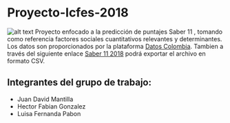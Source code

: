# Proyecto-Icfes-2018
![alt text](https://upload.wikimedia.org/wikipedia/commons/thumb/4/4b/Icfes_Colombia_logo.svg/1200px-Icfes_Colombia_logo.svg.png)
Proyecto enfocado a la predicción de puntajes Saber 11 , tomando como referencia factores sociales cuantitativos relevantes y determinantes. Los datos son proporcionados por la plataforma [Datos Colombia](https://www.datos.gov.co/). Tambien a través del siguiente enlace [Saber 11 2018](https://www.datos.gov.co/Educaci-n/Saber-11-2018-2/m2nt-jw2h) podrá exportar el archivo en formato CSV. 
## Integrantes del grupo de trabajo:
* Juan David Mantilla 
* Hector Fabian Gonzalez
* Luisa Fernanda Pabon
